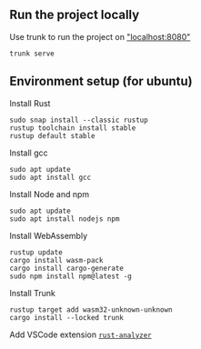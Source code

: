 ## Run the project locally

Use trunk to run the project on ["localhost:8080"](http://localhost:8080/)
```
trunk serve
```

## Environment setup (for ubuntu)

Install Rust
```
sudo snap install --classic rustup
rustup toolchain install stable
rustup default stable
```

Install gcc
```
sudo apt update
sudo apt install gcc
```

Install Node and npm
```
sudo apt update
sudo apt install nodejs npm
```

Install WebAssembly
```
rustup update
cargo install wasm-pack
cargo install cargo-generate
sudo npm install npm@latest -g
```

Install Trunk
```
rustup target add wasm32-unknown-unknown
cargo install --locked trunk
```

Add VSCode extension [`rust-analyzer`](https://marketplace.visualstudio.com/items?itemName=rust-lang.rust-analyzer)
